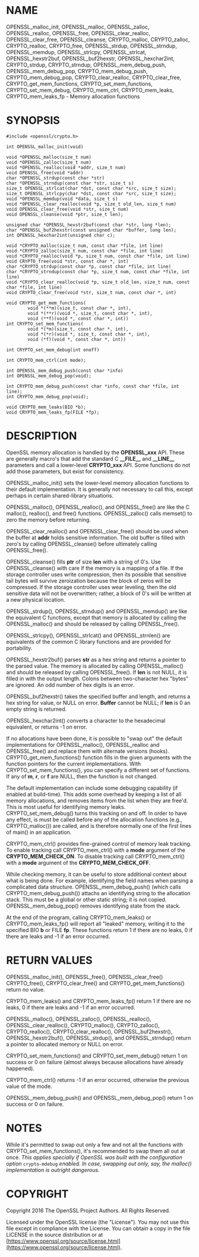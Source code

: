 # NAME

OPENSSL\_malloc\_init,
OPENSSL\_malloc, OPENSSL\_zalloc, OPENSSL\_realloc, OPENSSL\_free,
OPENSSL\_clear\_realloc, OPENSSL\_clear\_free, OPENSSL\_cleanse,
CRYPTO\_malloc, CRYPTO\_zalloc, CRYPTO\_realloc, CRYPTO\_free,
OPENSSL\_strdup, OPENSSL\_strndup,
OPENSSL\_memdup, OPENSSL\_strlcpy, OPENSSL\_strlcat,
OPENSSL\_hexstr2buf, OPENSSL\_buf2hexstr, OPENSSL\_hexchar2int,
CRYPTO\_strdup, CRYPTO\_strndup,
OPENSSL\_mem\_debug\_push, OPENSSL\_mem\_debug\_pop,
CRYPTO\_mem\_debug\_push, CRYPTO\_mem\_debug\_pop,
CRYPTO\_clear\_realloc, CRYPTO\_clear\_free,
CRYPTO\_get\_mem\_functions, CRYPTO\_set\_mem\_functions,
CRYPTO\_set\_mem\_debug, CRYPTO\_mem\_ctrl,
CRYPTO\_mem\_leaks, CRYPTO\_mem\_leaks\_fp - Memory allocation functions

# SYNOPSIS

    #include <openssl/crypto.h>

    int OPENSSL_malloc_init(void)

    void *OPENSSL_malloc(size_t num)
    void *OPENSSL_zalloc(size_t num)
    void *OPENSSL_realloc(void *addr, size_t num)
    void OPENSSL_free(void *addr)
    char *OPENSSL_strdup(const char *str)
    char *OPENSSL_strndup(const char *str, size_t s)
    size_t OPENSSL_strlcat(char *dst, const char *src, size_t size);
    size_t OPENSSL_strlcpy(char *dst, const char *src, size_t size);
    void *OPENSSL_memdup(void *data, size_t s)
    void *OPENSSL_clear_realloc(void *p, size_t old_len, size_t num)
    void OPENSSL_clear_free(void *str, size_t num)
    void OPENSSL_cleanse(void *ptr, size_t len);

    unsigned char *OPENSSL_hexstr2buf(const char *str, long *len);
    char *OPENSSL_buf2hexstr(const unsigned char *buffer, long len);
    int OPENSSL_hexchar2int(unsigned char c);

    void *CRYPTO_malloc(size_t num, const char *file, int line)
    void *CRYPTO_zalloc(size_t num, const char *file, int line)
    void *CRYPTO_realloc(void *p, size_t num, const char *file, int line)
    void CRYPTO_free(void *str, const char *, int)
    char *CRYPTO_strdup(const char *p, const char *file, int line)
    char *CRYPTO_strndup(const char *p, size_t num, const char *file, int line)
    void *CRYPTO_clear_realloc(void *p, size_t old_len, size_t num, const char *file, int line)
    void CRYPTO_clear_free(void *str, size_t num, const char *, int)

    void CRYPTO_get_mem_functions(
            void *(**m)(size_t, const char *, int),
            void *(**r)(void *, size_t, const char *, int),
            void (**f)(void *, const char *, int))
    int CRYPTO_set_mem_functions(
            void *(*m)(size_t, const char *, int),
            void *(*r)(void *, size_t, const char *, int),
            void (*f)(void *, const char *, int))

    int CRYPTO_set_mem_debug(int onoff)

    int CRYPTO_mem_ctrl(int mode);

    int OPENSSL_mem_debug_push(const char *info)
    int OPENSSL_mem_debug_pop(void);

    int CRYPTO_mem_debug_push(const char *info, const char *file, int line);
    int CRYPTO_mem_debug_pop(void);

    void CRYPTO_mem_leaks(BIO *b);
    void CRYPTO_mem_leaks_fp(FILE *fp);

# DESCRIPTION

OpenSSL memory allocation is handled by the **OPENSSL\_xxx** API. These are
generally macro's that add the standard C **\_\_FILE\_\_** and **\_\_LINE\_\_**
parameters and call a lower-level **CRYPTO\_xxx** API.
Some functions do not add those parameters, but exist for consistency.

OPENSSL\_malloc\_init() sets the lower-level memory allocation functions
to their default implementation.
It is generally not necessary to call this, except perhaps in certain
shared-library situations.

OPENSSL\_malloc(), OPENSSL\_realloc(), and OPENSSL\_free() are like the
C malloc(), realloc(), and free() functions.
OPENSSL\_zalloc() calls memset() to zero the memory before returning.

OPENSSL\_clear\_realloc() and OPENSSL\_clear\_free() should be used
when the buffer at **addr** holds sensitive information.
The old buffer is filled with zero's by calling OPENSSL\_cleanse()
before ultimately calling OPENSSL\_free().

OPENSSL\_cleanse() fills **ptr** of size **len** with a string of 0's.
Use OPENSSL\_cleanse() with care if the memory is a mapping of a file.
If the storage controller uses write compression, then its possible
that sensitive tail bytes will survive zeroization because the block of
zeros will be compressed. If the storage controller uses wear leveling,
then the old sensitive data will not be overwritten; rather, a block of
0's will be written at a new physical location.

OPENSSL\_strdup(), OPENSSL\_strndup() and OPENSSL\_memdup() are like the
equivalent C functions, except that memory is allocated by calling the
OPENSSL\_malloc() and should be released by calling OPENSSL\_free().

OPENSSL\_strlcpy(),
OPENSSL\_strlcat() and OPENSSL\_strnlen() are equivalents of the common C
library functions and are provided for portability.

OPENSSL\_hexstr2buf() parses **str** as a hex string and returns a
pointer to the parsed value. The memory is allocated by calling
OPENSSL\_malloc() and should be released by calling OPENSSL\_free().
If **len** is not NULL, it is filled in with the output length.
Colons between two-character hex "bytes" are ignored.
An odd number of hex digits is an error.

OPENSSL\_buf2hexstr() takes the specified buffer and length, and returns
a hex string for value, or NULL on error.
**Buffer** cannot be NULL; if **len** is 0 an empty string is returned.

OPENSSL\_hexchar2int() converts a character to the hexadecimal equivalent,
or returns -1 on error.

If no allocations have been done, it is possible to "swap out" the default
implementations for OPENSSL\_malloc(), OPENSSL\_realloc and OPENSSL\_free()
and replace them with alternate versions (hooks).
CRYPTO\_get\_mem\_functions() function fills in the given arguments with the
function pointers for the current implementations.
With CRYPTO\_set\_mem\_functions(), you can specify a different set of functions.
If any of **m**, **r**, or **f** are NULL, then the function is not changed.

The default implementation can include some debugging capability (if enabled
at build-time).
This adds some overhead by keeping a list of all memory allocations, and
removes items from the list when they are free'd.
This is most useful for identifying memory leaks.
CRYPTO\_set\_mem\_debug() turns this tracking on and off.  In order to have
any effect, is must be called before any of the allocation functions
(e.g., CRYPTO\_malloc()) are called, and is therefore normally one of the
first lines of main() in an application.

CRYPTO\_mem\_ctrl() provides fine-grained control of memory leak tracking.
To enable tracking call CRYPTO\_mem\_ctrl() with a **mode** argument of
the **CRYPTO\_MEM\_CHECK\_ON**.
To disable tracking call CRYPTO\_mem\_ctrl() with a **mode** argument of
the **CRYPTO\_MEM\_CHECK\_OFF**.

While checking memory, it can be useful to store additional context
about what is being done.
For example, identifying the field names when parsing a complicated
data structure.
OPENSSL\_mem\_debug\_push() (which calls CRYPTO\_mem\_debug\_push())
attachs an identifying string to the allocation stack.
This must be a global or other static string; it is not copied.
OPENSSL\_mem\_debug\_pop() removes identifying state from the stack.

At the end of the program, calling CRYPTO\_mem\_leaks() or
CRYPTO\_mem\_leaks\_fp() will report all "leaked" memory, writing it
to the specified BIO **b** or FILE **fp**. These functions return 1 if
there are no leaks, 0 if there are leaks and -1 if an error occurred.

# RETURN VALUES

OPENSSL\_malloc\_init(), OPENSSL\_free(), OPENSSL\_clear\_free()
CRYPTO\_free(), CRYPTO\_clear\_free() and CRYPTO\_get\_mem\_functions()
return no value.

CRYPTO\_mem\_leaks() and CRYPTO\_mem\_leaks\_fp() return 1 if there
are no leaks, 0 if there are leaks and -1 if an error occurred.

OPENSSL\_malloc(), OPENSSL\_zalloc(), OPENSSL\_realloc(),
OPENSSL\_clear\_realloc(),
CRYPTO\_malloc(), CRYPTO\_zalloc(), CRYPTO\_realloc(),
CRYPTO\_clear\_realloc(),
OPENSSL\_buf2hexstr(), OPENSSL\_hexstr2buf(),
OPENSSL\_strdup(), and OPENSSL\_strndup()
return a pointer to allocated memory or NULL on error.

CRYPTO\_set\_mem\_functions() and CRYPTO\_set\_mem\_debug()
return 1 on success or 0 on failure (almost
always because allocations have already happened).

CRYPTO\_mem\_ctrl() returns -1 if an error occurred, otherwise the
previous value of the mode.

OPENSSL\_mem\_debug\_push() and OPENSSL\_mem\_debug\_pop()
return 1 on success or 0 on failure.

# NOTES

While it's permitted to swap out only a few and not all the functions
with CRYPTO\_set\_mem\_functions(), it's recommended to swap them all out
at once.  _This applies specially if OpenSSL was built with the
configuration option_ `crypto-mdebug` _enabled.  In case, swapping out
only, say, the malloc() implementation is outright dangerous._

# COPYRIGHT

Copyright 2016 The OpenSSL Project Authors. All Rights Reserved.

Licensed under the OpenSSL license (the "License").  You may not use
this file except in compliance with the License.  You can obtain a copy
in the file LICENSE in the source distribution or at
[https://www.openssl.org/source/license.html](https://www.openssl.org/source/license.html).
